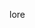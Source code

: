 <!--t Bagaimana Mengaktifkan SSH pada Hosting? t-->
<!--d lorem d-->
<!--tag linux,hosting,cpanel,server,ssh,website,command line,terminal tag-->
<!--image lorem image-->

lore
